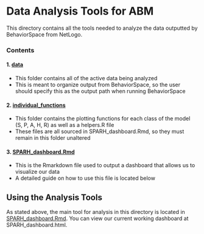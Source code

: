 # Data Analysis Tools for ABM
This directory contains all the tools needed to analyze the data outputted by BehaviorSpace from NetLogo. 

### Contents
#### 1. [data](https://github.com/mountaindust/Heroin_model/tree/master/ABM/data_analysis/data)
- This folder contains all of the active data being analyzed
- This is meant to organize output from BehaviorSpace, so the user should specify this as the output path when running BehaviorSpace
#### 2. [individual_functions](https://github.com/mountaindust/Heroin_model/tree/master/ABM/data_analysis/individual_functions)
- This folder contains the plotting functions for each class of the model (S, P, A, H, R) as well as a helpers.R file
- These files are all sourced in SPARH_dashboard.Rmd, so they must remain in this folder unaltered
#### 3. [SPARH_dashboard.Rmd](https://github.com/mountaindust/Heroin_model/blob/master/ABM/data_analysis/SPARH_dashboard.Rmd)
- This is the Rmarkdown file used to output a dashboard that allows us to visualize our data
- A detailed guide on how to use this file is located below

## Using the Analysis Tools
As stated above, the main tool for analysis in this directory is located in [SPARH_dashboard.Rmd](https://github.com/mountaindust/Heroin_model/blob/master/ABM/data_analysis/SPARH_dashboard.Rmd). You can view our current working dashboard at SPARH_dashboard.html. 
